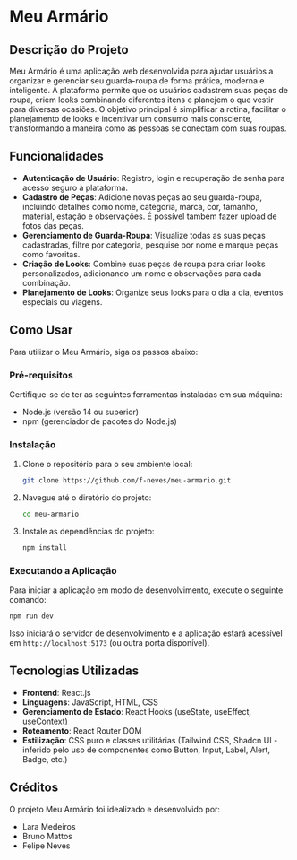 # Meu Armário

## Descrição do Projeto

Meu Armário é uma aplicação web desenvolvida para ajudar usuários a organizar e gerenciar seu guarda-roupa de forma prática, moderna e inteligente. A plataforma permite que os usuários cadastrem suas peças de roupa, criem looks combinando diferentes itens e planejem o que vestir para diversas ocasiões. O objetivo principal é simplificar a rotina, facilitar o planejamento de looks e incentivar um consumo mais consciente, transformando a maneira como as pessoas se conectam com suas roupas.

## Funcionalidades

- **Autenticação de Usuário**: Registro, login e recuperação de senha para acesso seguro à plataforma.
- **Cadastro de Peças**: Adicione novas peças ao seu guarda-roupa, incluindo detalhes como nome, categoria, marca, cor, tamanho, material, estação e observações. É possível também fazer upload de fotos das peças.
- **Gerenciamento de Guarda-Roupa**: Visualize todas as suas peças cadastradas, filtre por categoria, pesquise por nome e marque peças como favoritas.
- **Criação de Looks**: Combine suas peças de roupa para criar looks personalizados, adicionando um nome e observações para cada combinação.
- **Planejamento de Looks**: Organize seus looks para o dia a dia, eventos especiais ou viagens.

## Como Usar

Para utilizar o Meu Armário, siga os passos abaixo:

### Pré-requisitos

Certifique-se de ter as seguintes ferramentas instaladas em sua máquina:

- Node.js (versão 14 ou superior)
- npm (gerenciador de pacotes do Node.js)

### Instalação

1. Clone o repositório para o seu ambiente local:

   ```bash
   git clone https://github.com/f-neves/meu-armario.git
   ```

2. Navegue até o diretório do projeto:

   ```bash
   cd meu-armario
   ```

3. Instale as dependências do projeto:

   ```bash
   npm install
   ```

### Executando a Aplicação

Para iniciar a aplicação em modo de desenvolvimento, execute o seguinte comando:

```bash
npm run dev
```

Isso iniciará o servidor de desenvolvimento e a aplicação estará acessível em `http://localhost:5173` (ou outra porta disponível).

## Tecnologias Utilizadas

- **Frontend**: React.js
- **Linguagens**: JavaScript, HTML, CSS
- **Gerenciamento de Estado**: React Hooks (useState, useEffect, useContext)
- **Roteamento**: React Router DOM
- **Estilização**: CSS puro e classes utilitárias (Tailwind CSS, Shadcn UI - inferido pelo uso de componentes como Button, Input, Label, Alert, Badge, etc.)

## Créditos

O projeto Meu Armário foi idealizado e desenvolvido por:

- Lara Medeiros
- Bruno Mattos
- Felipe Neves



